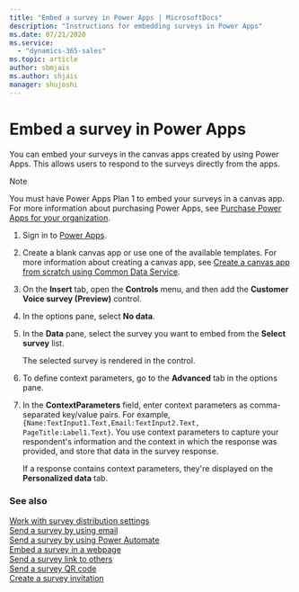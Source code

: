 ```yaml
---
title: "Embed a survey in Power Apps | MicrosoftDocs"
description: "Instructions for embedding surveys in Power Apps"
ms.date: 07/21/2020
ms.service:
  - "dynamics-365-sales"
ms.topic: article
author: sbmjais
ms.author: shjais
manager: shujoshi
---
```


# Embed a survey in Power Apps
<!--
[!include[cc-beta-prerelease-disclaimer](includes/cc-beta-prerelease-disclaimer.md)]
-->
You can embed your surveys in the canvas apps created by using Power Apps. This allows users to respond to the surveys directly from the apps.

> [!NOTE]
> You must have Power Apps Plan 1 to embed your surveys in a canvas app. For more information about purchasing Power Apps, see [Purchase Power Apps for your organization](https://docs.microsoft.com/power-platform/admin/signup-for-powerapps-admin).

1.	Sign in to [Power Apps](https://web.powerapps.com/).

2.	Create a blank canvas app or use one of the available templates. For more information about creating a canvas app, see [Create a canvas app from scratch using Common Data Service](https://docs.microsoft.com/powerapps/maker/canvas-apps/data-platform-create-app-scratch).

3.	On the **Insert** tab, open the **Controls** menu, and then add the **Customer Voice survey (Preview)** control.

4.	In the options pane, select **No data**.

5.	In the **Data** pane, select the survey you want to embed from the **Select survey** list.

    The selected survey is rendered in the control.

6.	To define context parameters, go to the **Advanced** tab in the options pane.

7.	In the **ContextParameters** field, enter context parameters as comma-separated key/value pairs. For example, `{Name:TextInput1.Text,Email:TextInput2.Text, PageTitle:Label1.Text}`.
    You use context parameters to capture your respondent's information and the context in which the response was provided, and store that data in the survey response.

    If a response contains context parameters, they're displayed on the **Personalized data** tab.


### See also

[Work with survey distribution settings](distribution-settings.md)<br>
[Send a survey by using email](send-survey-email.md)<br>
[Send a survey by using Power Automate](send-survey-flow.md)<br>
[Embed a survey in a webpage](embed-web-page.md)<br>
[Send a survey link to others](send-survey-link.md)<br>
[Send a survey QR code](send-survey-qrcode.md)<br>
[Create a survey invitation](create-survey-invite.md)
